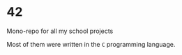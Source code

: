 # 42
Mono-repo for all my school projects

Most of them were written in the `C` programming language.
